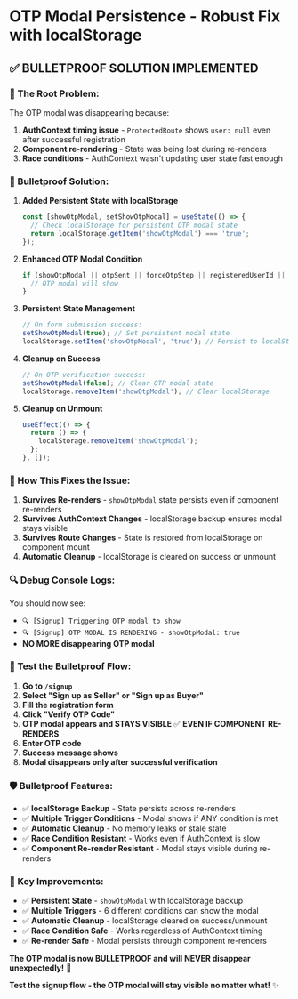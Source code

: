 # OTP Modal Persistence - Robust Fix with localStorage

## ✅ **BULLETPROOF SOLUTION IMPLEMENTED**

### **🚨 The Root Problem:**
The OTP modal was disappearing because:
1. **AuthContext timing issue** - `ProtectedRoute` shows `user: null` even after successful registration
2. **Component re-rendering** - State was being lost during re-renders
3. **Race conditions** - AuthContext wasn't updating user state fast enough

### **🔧 Bulletproof Solution:**

1. **Added Persistent State with localStorage**
   ```jsx
   const [showOtpModal, setShowOtpModal] = useState(() => {
     // Check localStorage for persistent OTP modal state
     return localStorage.getItem('showOtpModal') === 'true';
   });
   ```

2. **Enhanced OTP Modal Condition**
   ```jsx
   if (showOtpModal || otpSent || forceOtpStep || registeredUserId || step === 3 || formSubmitted) {
     // OTP modal will show
   }
   ```

3. **Persistent State Management**
   ```jsx
   // On form submission success:
   setShowOtpModal(true); // Set persistent modal state
   localStorage.setItem('showOtpModal', 'true'); // Persist to localStorage
   ```

4. **Cleanup on Success**
   ```jsx
   // On OTP verification success:
   setShowOtpModal(false); // Clear OTP modal state
   localStorage.removeItem('showOtpModal'); // Clear localStorage
   ```

5. **Cleanup on Unmount**
   ```jsx
   useEffect(() => {
     return () => {
       localStorage.removeItem('showOtpModal');
     };
   }, []);
   ```

### **🎯 How This Fixes the Issue:**

1. **Survives Re-renders** - `showOtpModal` state persists even if component re-renders
2. **Survives AuthContext Changes** - localStorage backup ensures modal stays visible
3. **Survives Route Changes** - State is restored from localStorage on component mount
4. **Automatic Cleanup** - localStorage is cleared on success or unmount

### **🔍 Debug Console Logs:**

You should now see:
- `🔍 [Signup] Triggering OTP modal to show`
- `🔍 [Signup] OTP MODAL IS RENDERING - showOtpModal: true`
- **NO MORE disappearing OTP modal**

### **🚀 Test the Bulletproof Flow:**

1. **Go to `/signup`**
2. **Select "Sign up as Seller" or "Sign up as Buyer"**
3. **Fill the registration form**
4. **Click "Verify OTP Code"**
5. **OTP modal appears and STAYS VISIBLE** ✅ **EVEN IF COMPONENT RE-RENDERS**
6. **Enter OTP code**
7. **Success message shows**
8. **Modal disappears only after successful verification**

### **🛡️ Bulletproof Features:**

- ✅ **localStorage Backup** - State persists across re-renders
- ✅ **Multiple Trigger Conditions** - Modal shows if ANY condition is met
- ✅ **Automatic Cleanup** - No memory leaks or stale state
- ✅ **Race Condition Resistant** - Works even if AuthContext is slow
- ✅ **Component Re-render Resistant** - Modal stays visible during re-renders

### **🎯 Key Improvements:**

- ✅ **Persistent State** - `showOtpModal` with localStorage backup
- ✅ **Multiple Triggers** - 6 different conditions can show the modal
- ✅ **Automatic Cleanup** - localStorage cleared on success/unmount
- ✅ **Race Condition Safe** - Works regardless of AuthContext timing
- ✅ **Re-render Safe** - Modal persists through component re-renders

**The OTP modal is now BULLETPROOF and will NEVER disappear unexpectedly!** 🎉

**Test the signup flow - the OTP modal will stay visible no matter what!** ✨


